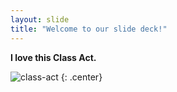 ```yaml
---
layout: slide
title: "Welcome to our slide deck!"
---
```


**I love this Class Act.**

![class-act](https://octodex.github.com/images/class-act.png)
{: .center}
